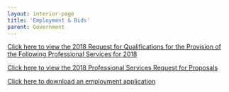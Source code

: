 ```yaml
---
layout: interior-page
title: 'Employment & Bids'
parent: Government
---
```




[Click here to view the 2018 Request for Qualifications
for the Provision of the Following Professional Services for 2018](https://storage.googleapis.com/static.rutherford-nj.com/finance/Employment/2018%20%20%20%20%20RFQ%20Zoning%20BOA%20Board%20%20%20%20%20Rutherford%20Engineer%20%20%20Planner%20%20%20attorney.pdf)


[Click here to view the 2018 Professional Services Request for Proposals](https://storage.googleapis.com/static.rutherford-nj.com/finance/Employment/RFP%202018.pdf)



[Click here to download an employment application](https://storage.googleapis.com/static.rutherford-nj.com/borough-clerk/permits-licenses/Employment%20Application.pdf)
